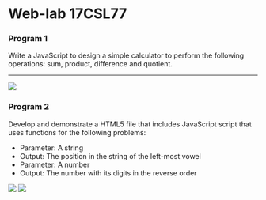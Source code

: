 # Web-lab 17CSL77
<h3>Program 1</h3>

Write a JavaScript to design a simple calculator to perform the following operations: sum, product,
difference and quotient.
<hr>
<img src="https://github.com/SoniyaN/Web-lab-17CSL77/blob/master/Simple%20calculator_4SU17CS098.png">
<h3>Program 2</h3>

Develop and demonstrate a HTML5 file that includes JavaScript script that uses functions for the
following problems:

<ul><li>Parameter: A string</li>
  <li>Output: The position in the string of the left-most vowel</li><li>Parameter: A number</li><li>Output: The number with its digits in the reverse order</li></ul>
  <img src='https://github.com/SoniyaN/Web-lab-17CSL77/blob/master/strin_position_4SU17CS098.png'>
  <img src='https://github.com/SoniyaN/Web-lab-17CSL77/blob/master/reverse_4SU17CS098.png'>
